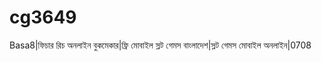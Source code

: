 # cg3649
Basa8|ফিচার রিচ অনলাইন বুকমেকার|ফ্রি মোবাইল স্লট গেমস বাংলাদেশ|স্লট গেমস মোবাইল অনলাইন|0708

